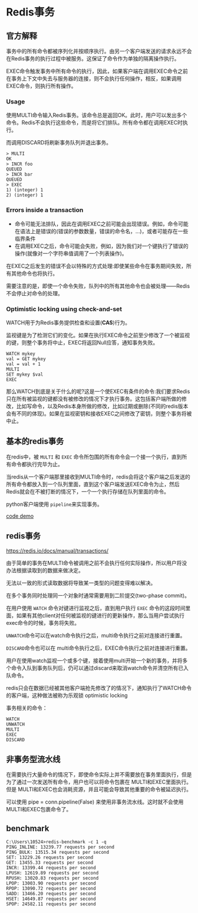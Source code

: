# Redis事务

## 官方解释

事务中的所有命令都被序列化并按顺序执行。由另一个客户端发送的请求永远不会在Redis事务的执行过程中被服务。这保证了命令作为单独的隔离操作执行。

EXEC命令触发事务中所有命令的执行，因此，如果客户端在调用EXEC命令之前在事务上下文中失去与服务器的连接，则不会执行任何操作，相反，如果调用EXEC命令，则执行所有操作。

### Usage

使用MULTI命令输入Redis事务。该命令总是返回OK。此时，用户可以发出多个命令。Redis不会执行这些命令，而是将它们排队。所有命令都在调用EXEC时执行。

而调用DISCARD将刷新事务队列并退出事务。

```
> MULTI
OK
> INCR foo
QUEUED
> INCR bar
QUEUED
> EXEC
1) (integer) 1
2) (integer) 1
```

### Errors inside a transaction

- 命令可能无法排队，因此在调用EXEC之前可能会出现错误。例如，命令可能在语法上是错误的(错误的参数数量，错误的命令名，…)，或者可能存在一些临界条件
- 在调用EXEC之后，命令可能会失败，例如，因为我们对一个键执行了错误的操作(就像对一个字符串值调用了一个列表操作)。

在EXEC之后发生的错误不会以特殊的方式处理:即使某些命令在事务期间失败，所有其他命令也将执行。

需要注意的是，即使一个命令失败，队列中的所有其他命令也会被处理——Redis不会停止对命令的处理。

### Optimistic locking using check-and-set

WATCH用于为Redis事务提供检查和设置(**CAS**)行为。

监视键是为了检测它们的变化。如果在执行EXEC命令之前至少修改了一个被监视的键，则整个事务将中止，EXEC将返回Null应答，通知事务失败。

```
WATCH mykey
val = GET mykey
val = val + 1
MULTI
SET mykey $val
EXEC
```

那么WATCH到底是关于什么的呢?这是一个使EXEC有条件的命令:我们要求Redis只在所有被监视的键都没有被修改的情况下才执行事务。这包括客户端所做的修改，比如写命令，以及Redis本身所做的修改，比如过期或删除(不同的redis版本会有不同的体现)。如果在监视密钥和接收EXEC之间修改了密钥，则整个事务将被中止。

## 基本的redis事务

在redis中，被 `MULTI` 和 `EXEC` 命令所包围的所有命令会一个接一个执行，直到所有命令都执行完毕为止。

当redis从一个客户端那里接收到MULTI命令时，redis会将这个客户端之后发送的所有命令都放入到一个队列里面，直到这个客户端发送EXEC命令为止，然后Redis就会在不被打断的情况下，一个一个执行存储在队列里面的命令。

python客户端使用 `pipeline`来实现事务。

[code demo](./chapter3_code.py)

## redis事务

https://redis.io/docs/manual/transactions/

由于简单的事务在MULTI命令被调用之前不会执行任何实际操作，所以用户将没办法根据读取到的数据来做决定。

无法以一致的形式读取数据将导致某一类型的问题变得难以解决。

在多个事务同时处理同一个对象时通常需要用到二阶提交(two-phase commit)。

在用户使用 `WATCH` 命令对键进行监视之后，直到用户执行 `EXEC` 命令的这段时间里面，如果有其他client对任何被监视的键进行的更新操作，那么当用户尝试执行exec命令的时候，事务将失败。

`UNWATCH`命令可以在watch命令执行之后，multi命令执行之前对连接进行重置。

`DISCARD`命令也可以在 multi命令执行之后，EXEC命令执行之前对连接进行重置。

用户在使用watch监视一个或多个键，接着使用multi开始一个新的事务，并将多个命令入队到事务队列后，仍可以通过discard来取消watch命令并清空所有已入队命令。

redis只会在数据已经被其他客户端抢先修改了的情况下，通知执行了WATCH命令的客户端，这种做法被称为乐观锁 optimistic locking

事务相关的命令：

```
WATCH
UNWATCH
MULTI
EXEC
DISCARD

```

## 非事务型流水线

在需要执行大量命令的情况下，即使命令实际上并不需要放在事务里面执行，但是为了通过一次发送所有命令，用户也可以将命令包裹在 MULTI和EXEC里面执行。但是 MULTI和EXEC也会消耗资源，并且可能会导致其他重要的命令被延迟执行。

可以使用 pipe = conn.pipeline(False) 来使用非事务流水线。这时就不会使用 MULTI和EXEC包裹命令了。

## benchmark

```
C:\Users\10524>redis-benchmark -c 1 -q
PING_INLINE: 13239.77 requests per second
PING_BULK: 13515.34 requests per second
SET: 13229.26 requests per second
GET: 13455.33 requests per second
INCR: 13399.44 requests per second
LPUSH: 12619.89 requests per second
RPUSH: 13020.83 requests per second
LPOP: 13003.90 requests per second
RPOP: 13090.72 requests per second
SADD: 13466.20 requests per second
HSET: 14649.87 requests per second
SPOP: 24582.11 requests per second
```

